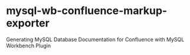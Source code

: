 mysql-wb-confluence-markup-exporter
===================================

Generating MySQL Database Documentation for Confluence with MySQL Workbench Plugin